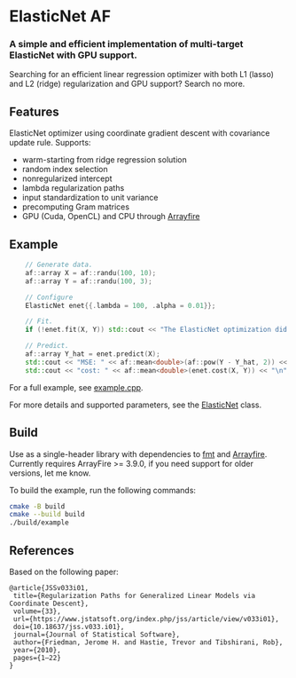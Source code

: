 # ElasticNet AF
### A simple and efficient implementation of multi-target ElasticNet with GPU support.

Searching for an efficient linear regression optimizer with both L1 (lasso) and L2 (ridge) regularization and GPU support?
Search no more.

## Features

ElasticNet optimizer using coordinate gradient descent with covariance update rule.
Supports:
- warm-starting from ridge regression solution
- random index selection
- nonregularized intercept
- lambda regularization paths
- input standardization to unit variance
- precomputing Gram matrices
- GPU (Cuda, OpenCL) and CPU through [Arrayfire](https://arrayfire.org/)

## Example
```C++
    // Generate data.
    af::array X = af::randu(100, 10);
    af::array Y = af::randu(100, 3);

    // Configure
    ElasticNet enet{{.lambda = 100, .alpha = 0.01}};

    // Fit.
    if (!enet.fit(X, Y)) std::cout << "The ElasticNet optimization did not converge.\n";

    // Predict.
    af::array Y_hat = enet.predict(X);
    std::cout << "MSE: " << af::mean<double>(af::pow(Y - Y_hat, 2)) << "\n";
    std::cout << "cost: " << af::mean<double>(enet.cost(X, Y)) << "\n";
```

For a full example, see [example.cpp](example.cpp).

For more details and supported parameters, see the [ElasticNet](elasticnet_af.hpp) class.

## Build

Use as a single-header library with dependencies to [fmt](https://fmt.dev/) and [Arrayfire](https://arrayfire.org/).
Currently requires ArrayFire >= 3.9.0, if you need support for older versions, let me know.

To build the example, run the following commands:
```bash
cmake -B build
cmake --build build
./build/example
```

## References

Based on the following paper:

```
@article{JSSv033i01,
 title={Regularization Paths for Generalized Linear Models via Coordinate Descent},
 volume={33},
 url={https://www.jstatsoft.org/index.php/jss/article/view/v033i01},
 doi={10.18637/jss.v033.i01},
 journal={Journal of Statistical Software},
 author={Friedman, Jerome H. and Hastie, Trevor and Tibshirani, Rob},
 year={2010},
 pages={1–22}
}
```
